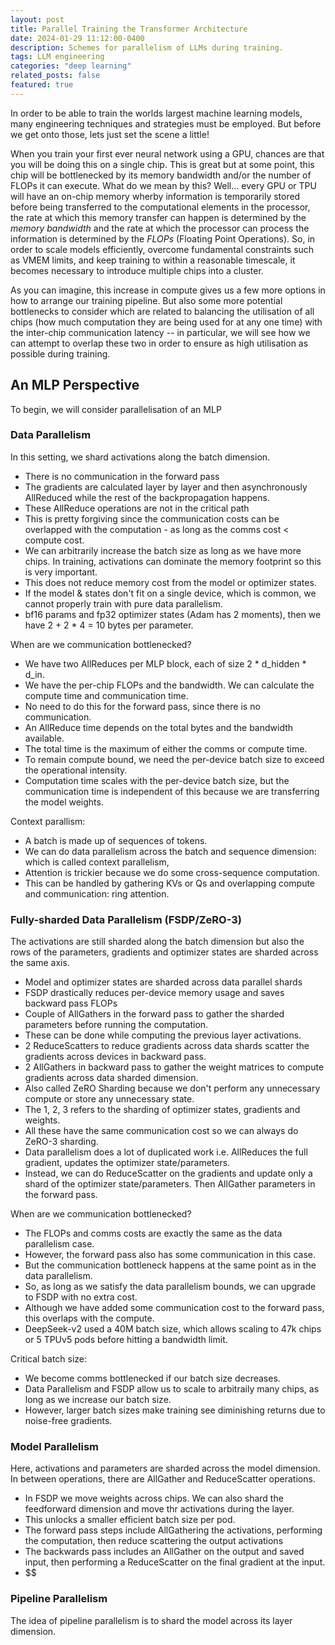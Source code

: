 ```yaml
---
layout: post
title: Parallel Training the Transformer Architecture
date: 2024-01-29 11:12:00-0400
description: Schemes for parallelism of LLMs during training.
tags: LLM engineering
categories: "deep learning"
related_posts: false
featured: true
---
```


In order to be able to train the worlds largest machine learning models, many engineering techniques and strategies must be employed. But before we get onto those, lets just set the scene a little!

When you train your first ever neural network using a GPU, chances are that you will be doing this on a single chip. This is great but at some point, this chip will be bottlenecked by its memory bandwidth and/or the number of FLOPs it can execute. What do we mean by this? Well... every GPU or TPU will have an on-chip memory wherby information is temporarily stored before being transferred to the computational elements in the processor, the rate at which this memory transfer can happen is determined by the _memory bandwidth_ and the rate at which the processor can process the information is determined by the _FLOPs_ (Floating Point Operations). So, in order to scale models efficiently, overcome fundamental constraints such as VMEM limits, and keep training to within a reasonable timescale, it becomes necessary to introduce multiple chips into a cluster.

As you can imagine, this increase in compute gives us a few more options in how to arrange our training pipeline. But also some more potential bottlenecks to consider which are related to balancing the utilisation of all chips (how much computation they are being used for at any one time) with the inter-chip communication latency -- in particular, we will see how we can attempt to overlap these two in order to ensure as high utilisation as possible during training.

## An MLP Perspective

To begin, we will consider parallelisation of an MLP 

### Data Parallelism

In this setting, we shard activations along the batch dimension.

- There is no communication in the forward pass
- The gradients are calculated layer by layer and then asynchronously AllReduced while the rest of the backpropagation happens.
- These AllReduce operations are not in the critical path
- This is pretty forgiving since the communication costs can be overlapped with the computation - as long as the comms cost < compute cost.
- We can arbitrarily increase the batch size as long as we have more chips. In training, activations can dominate the memory footprint so this is very important.
- This does not reduce memory cost from the model or optimizer states.
- If the model & states don't fit on a single device, which is common, we cannot properly train with pure data parallelism.
- bf16 params and fp32 optimizer states (Adam has 2 moments), then we have 2 + 2 * 4 = 10 bytes per parameter.

When are we communication bottlenecked?
- We have two AllReduces per MLP block, each of size 2 * d_hidden * d_in.
- We have the per-chip FLOPs and the bandwidth. We can calculate the compute time and communication time.
- No need to do this for the forward pass, since there is no communication.
- An AllReduce time depends on the total bytes and the bandwidth available.
- The total time is the maximum of either the comms or compute time.
- To remain compute bound, we need the per-device batch size to exceed the operational intensity.
- Computation time scales with the per-device batch size, but the communication time is independent of this because we are transferring the model weights.

Context parallism:
- A batch is made up of sequences of tokens.
- We can do data parallelism across the batch and sequence dimension: which is called context parallelism,
- Attention is trickier because we do some cross-sequence computation.
- This can be handled by gathering KVs or Qs and overlapping compute and communication: ring attention.

### Fully-sharded Data Parallelism (FSDP/ZeRO-3)

The activations are still sharded along the batch dimension but also the rows of the parameters, gradients and optimizer states are sharded across the same axis.

- Model and optimizer states are sharded across data parallel shards
- FSDP drastically reduces per-device memory usage and saves backward pass FLOPs
- Couple of AllGathers in the forward pass to gather the sharded parameters before running the computation.
- These can be done while computing the previous layer activations.
- 2 ReduceScatters to reduce gradients across data shards scatter the gradients across devices in backward pass.
- 2 AllGathers in backward pass to gather the weight matrices to compute gradients across data sharded dimension.
- Also called ZeRO Sharding because we don't perform any unnecessary compute or store any unnecessary state.
- The 1, 2, 3 refers to the sharding of optimizer states, gradients and weights.
- All these have the same communication cost so we can always do ZeRO-3 sharding.
- Data parallelism does a lot of duplicated work i.e. AllReduces the full gradient, updates the optimizer state/parameters.
- Instead, we can do ReduceScatter on the gradients and update only a shard of the optimizer state/parameters. Then AllGather parameters in the forward pass.

When are we communication bottlenecked?
- The FLOPs and comms costs are exactly the same as the data parallelism case.
- However, the forward pass also has some communication in this case.
- But the communication bottleneck happens at the same point as in the data parallelism.
- So, as long as we satisfy the data parallelism bounds, we can upgrade to FSDP with no extra cost.
- Although we have added some communication cost to the forward pass, this overlaps with the compute.
- DeepSeek-v2 used a 40M batch size, which allows scaling to 47k chips or 5 TPUv5 pods before hitting a bandwidth limit.

Critical batch size:
- We become comms bottlenecked if our batch size decreases.
- Data Parallelism and FSDP allow us to scale to arbitraily many chips, as long as we increase our batch size.
- However, larger batch sizes make training see diminishing returns due to noise-free gradients.

### Model Parallelism

Here, activations and parameters are sharded across the model dimension. In between operations, there are AllGather and ReduceScatter operations.

- In FSDP we move weights across chips. We can also shard the feedforward dimension and move thr activations during the layer.
- This unlocks a smaller efficient batch size per pod.
- The forward pass steps include AllGathering the activations, performing the computation, then reduce scattering the output activations
- The backwards pass includes an AllGather on the output and saved input, then performing a ReduceScatter on the final gradient at the input.
- $$

### Pipeline Parallelism

The idea of pipeline parallelism is to shard the model across its layer dimension.
